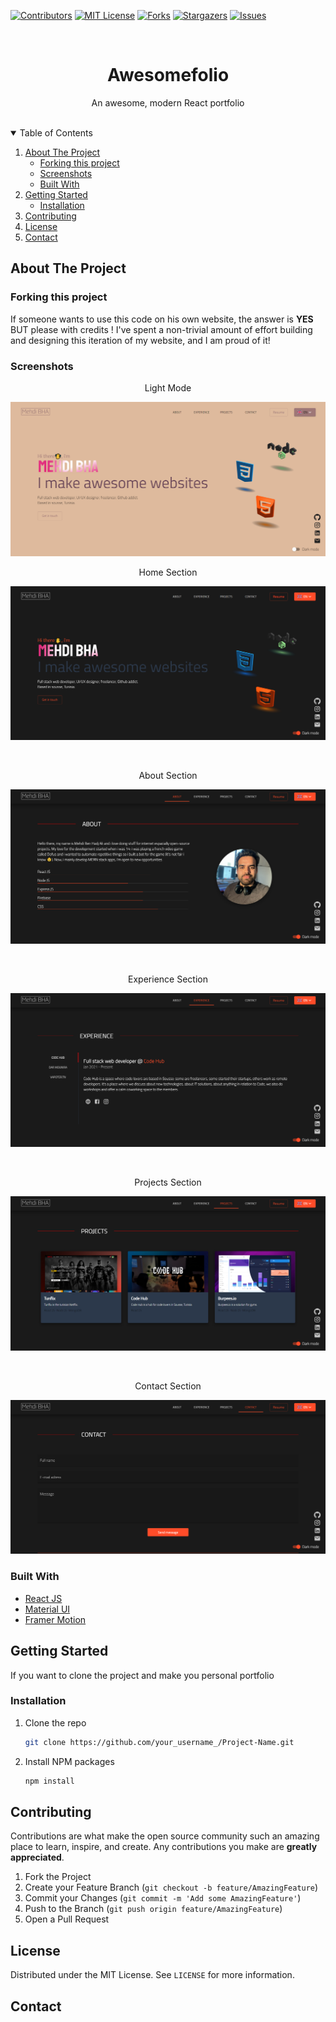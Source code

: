 [![Contributors][contributors-shield]][contributors-url]
[![MIT License][license-shield]][license-url]
[![Forks][forks-shield]][forks-url]
[![Stargazers][stars-shield]][stars-url]
[![Issues][issues-shield]][issues-url]

<!-- PROJECT PREVIEW -->
<br />
<p align="center">

  <h1 align="center">Awesomefolio</h3>

  <p align="center">
    An awesome, modern React portfolio
    <br />
    <br />
  </p>
</p>

<!-- TABLE OF CONTENTS -->
<details open="open">
  <summary>Table of Contents</summary>
  <ol>
    <li>
      <a href="#about-the-project">About The Project</a>
      <ul>
        <li><a href="#built-with">Forking this project</a></li>
        <li><a href="#built-with">Screenshots</a></li>
        <li><a href="#built-with">Built With</a></li>
      </ul>
    </li>
    <li>
      <a href="#getting-started">Getting Started</a>
      <ul>
        <li><a href="#installation">Installation</a></li>
      </ul>
    </li>
    <li><a href="#contributing">Contributing</a></li>
    <li><a href="#license">License</a></li>
    <li><a href="#contact">Contact</a></li>
  </ol>
</details>

<!-- ABOUT THE PROJECT -->
## About The Project

### Forking this project
If someone wants to use this code on his own website, the answer is **YES** BUT please with credits !
I've spent a non-trivial amount of effort building and designing this iteration of my website, and I am proud of it!

### Screenshots

<p align="center">
  <p align="center">Light Mode</p>
  <img src="screenshots/light.png" alt="Home section">
</p>
<p align="center">
  <p align="center">Home Section</p>
  <img src="screenshots/home.png" alt="Home section">
</p>
<br />
<p align="center">
  <p align="center">About Section</p>
  <img src="screenshots/about.png" alt="About section">
</p>
<br />
<p align="center">
  <p align="center">Experience Section</p>
  <img src="screenshots/experience.png" alt="Experience section">
</p>
<br />
<p align="center">
  <p align="center">Projects Section</p>
  <img src="screenshots/projects.png" alt="Projects section">
</p>
<br />
<p align="center">
  <p align="center">Contact Section</p>
  <img src="screenshots/contact.png" alt="Contact section">
</p>

### Built With

* [React JS](https://reactjs.org/)
* [Material UI](https://material-ui.com/)
* [Framer Motion](https://www.framer.com/motion/)

<!-- GETTING STARTED -->
## Getting Started

If you want to clone the project and make you personal portfolio

### Installation

1. Clone the repo
   ```sh
   git clone https://github.com/your_username_/Project-Name.git
   ```
2. Install NPM packages
   ```sh
   npm install
   ```

<!-- CONTRIBUTING -->
## Contributing

Contributions are what make the open source community such an amazing place to learn, inspire, and create. Any contributions you make are **greatly appreciated**.

1. Fork the Project
2. Create your Feature Branch (`git checkout -b feature/AmazingFeature`)
3. Commit your Changes (`git commit -m 'Add some AmazingFeature'`)
4. Push to the Branch (`git push origin feature/AmazingFeature`)
5. Open a Pull Request

<!-- LICENSE -->
## License

Distributed under the MIT License. See `LICENSE` for more information.


<!-- CONTACT -->
## Contact


<!-- MARKDOWN LINKS & IMAGES -->
<!-- https://www.markdownguide.org/basic-syntax/#reference-style-links -->
[contributors-shield]: https://img.shields.io/github/contributors/Mehdi-BHA/Awesomefolio.svg?style=for-the-badge
[contributors-url]: https://github.com/Mehdi-BHA/Awesomefolio/graphs/contributors
[forks-shield]: https://img.shields.io/github/forks/Mehdi-BHA/Awesomefolio.svg?style=for-the-badge
[forks-url]: https://github.com/Mehdi-BHA/Awesomefolio.svg/network/members
[stars-shield]: https://img.shields.io/github/stars/Mehdi-BHA/Awesomefolio.svg?style=for-the-badge
[stars-url]: https://github.com/Mehdi-BHA/Awesomefolio.svg/stargazers
[issues-shield]: https://img.shields.io/github/issues/Mehdi-BHA/Awesomefolio.svg?style=for-the-badge
[issues-url]: https://github.com/Mehdi-BHA/Awesomefolio.svg/issues
[license-shield]: https://img.shields.io/github/license/Mehdi-BHA/Awesomefolio.svg?style=for-the-badge
[license-url]: https://github.com/Mehdi-BHA/Awesomefolio.svg/blob/master/LICENSE.txt
